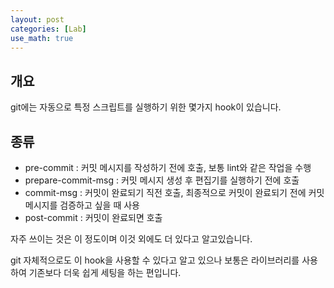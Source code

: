 ```yaml
---
layout: post
categories: [Lab]
use_math: true
---
```



## 개요

git에는 자동으로 특정 스크립트를 실행하기 위한 몇가지 hook이 있습니다.


## 종류

- pre-commit : 커밋 메시지를 작성하기 전에 호출, 보통 lint와 같은 작업을 수행
- prepare-commit-msg : 커밋 메시지 생성 후 편집기를 실행하기 전에 호출
- commit-msg : 커밋이 완료되기 직전 호출, 최종적으로 커밋이 완료되기 전에 커밋 메시지를 검증하고 싶을 때 사용
- post-commit : 커밋이 완료되면 호출

자주 쓰이는 것은 이 정도이며 이것 외에도 더 있다고 알고있습니다.

git 자체적으로도 이 hook을 사용할 수 있다고 알고 있으나 보통은 라이브러리를 사용하여 기존보다 더욱 쉽게 세팅을 하는 편입니다.